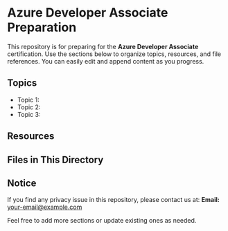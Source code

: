 # Azure Developer Associate Preparation

This repository is for preparing for the **Azure Developer Associate** certification. Use the sections below to organize topics, resources, and file references. You can easily edit and append content as you progress.

## Topics

- Topic 1: 
- Topic 2: 
- Topic 3: 

## Resources


## Files in This Directory


## Notice

If you find any privacy issue in this repository, please contact us at: 
**Email:** your-email@example.com

Feel free to add more sections or update existing ones as needed.
